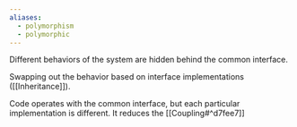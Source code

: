 ```yaml
---
aliases:
  - polymorphism
  - polymorphic
---
```

Different behaviors of the system are hidden behind the common interface.

Swapping out the behavior based on interface implementations ([[Inheritance]]).

Code operates with the common interface, but each particular implementation is different. It reduces the [[Coupling#^d7fee7]]
